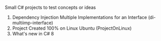 ﻿Small C# projects to test concepts or ideas

1. Dependency Injection Multiple Implementations for an Interface (di-multiimp-interface)
2. Project Created 100% on Linux Ubuntu (ProjectOnLinux)
3. What's new in C# 8
